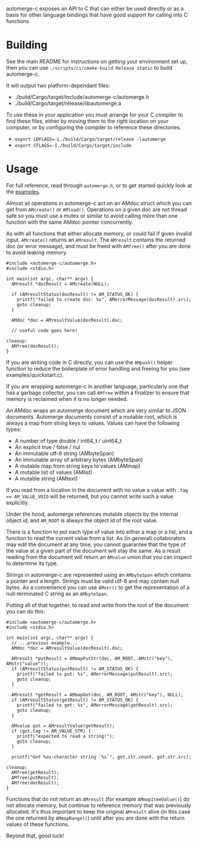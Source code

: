 automerge-c exposes an API to C that can either be used directly or as a basis
for other language bindings that have good support for calling into C functions.

# Building

See the main README for instructions on getting your environment set up, then
you can use `./scripts/ci/cmake-build Release static` to build automerge-c.

It will output two platform-dependant files:

- ./build/Cargo/target/include/automerge-c/automerge.h
- ./build/Cargo/target/release/libautomerge.a

To use these in your application you must arrange for your C compiler to find
these files, either by moving them to the right location on your computer, or
by configuring the compiler to reference these directories.

- `export LDFLAGS=-L./build/Cargo/target/release -lautomerge`
- `export CFLAGS=-I./build/Cargo/target/include`

# Usage

For full reference, read through `automerge.h`, or to get started quickly look
at the
[examples](https://github.com/automerge/automerge-rs/tree/main/rust/automerge-c/examples).

Almost all operations in automerge-c act on an AMdoc struct which you can get
from `AMcreate()` or `AMload()`. Operations on a given doc are not thread safe
so you must use a mutex or similar to avoid calling more than one function with
the same AMdoc pointer concurrently.

As with all functions that either allocate memory, or could fail if given
invalid input, `AMcreate()` returns an `AMresult`. The `AMresult` contains the
returned doc (or error message), and must be freed with `AMfree()` after you are
done to avoid leaking memory.

```
#include <automerge-c/automerge.h>
#include <stdio.h>

int main(int argc, char** argv) {
  AMresult *docResult = AMcreate(NULL);

  if (AMresultStatus(docResult) != AM_STATUS_OK) {
    printf("failed to create doc: %s", AMerrorMessage(docResult).src);
    goto cleanup;
  }

  AMdoc *doc = AMresultValue(docResult).doc;

  // useful code goes here!

cleanup:
  AMfree(docResult);
}
```

If you are writing code in C directly, you can use the `AMpush()` helper
function to reduce the boilerplate of error handling and freeing for you (see
examples/quickstart.c).

If you are wrapping automerge-c in another language, particularly one that has a
garbage collector, you can call `AMfree` within a finalizer to ensure that memory
is reclaimed when it is no longer needed.

An AMdoc wraps an automerge document which are very similar to JSON documents.
Automerge documents consist of a mutable root, which is always a map from string
keys to values. Values can have the following types:

- A number of type double / int64_t / uint64_t
- An explicit true / false / nul
- An immutable utf-8 string (AMbyteSpan)
- An immutable array of arbitrary bytes (AMbyteSpan)
- A mutable map from string keys to values (AMmap)
- A mutable list of values (AMlist)
- A mutable string (AMtext)

If you read from a location in the document with no value a value with
`.tag == AM_VALUE_VOID` will be returned, but you cannot write such a value explicitly.

Under the hood, automerge references mutable objects by the internal object id,
and `AM_ROOT` is always the object id of the root value.

There is a function to put each type of value into either a map or a list, and a
function to read the current value from a list. As (in general) collaborators
may edit the document at any time, you cannot guarantee that the type of the
value at a given part of the document will stay the same. As a result reading
from the document will return an `AMvalue` union that you can inspect to
determine its type.

Strings in automerge-c are represented using an `AMbyteSpan` which contains a
pointer and a length. Strings must be valid utf-8 and may contain null bytes.
As a convenience you can use `AMstr()` to get the representation of a
null-terminated C string as an `AMbyteSpan`.

Putting all of that together, to read and write from the root of the document
you can do this:

```
#include <automerge-c/automerge.h>
#include <stdio.h>

int main(int argc, char** argv) {
  // ...previous example...
  AMdoc *doc = AMresultValue(docResult).doc;

  AMresult *putResult = AMmapPutStr(doc, AM_ROOT, AMstr("key"), AMstr("value"));
  if (AMresultStatus(putResult) != AM_STATUS_OK) {
    printf("failed to put: %s", AMerrorMessage(putResult).src);
    goto cleanup;
  }

  AMresult *getResult = AMmapGet(doc, AM_ROOT, AMstr("key"), NULL);
  if (AMresultStatus(getResult) != AM_STATUS_OK) {
    printf("failed to get: %s", AMerrorMessage(getResult).src);
    goto cleanup;
  }

  AMvalue got = AMresultValue(getResult);
  if (got.tag != AM_VALUE_STR) {
    printf("expected to read a string!");
    goto cleanup;
  }

  printf("Got %zu-character string `%s`", got.str.count, got.str.src);

cleanup:
  AMfree(getResult);
  AMfree(putResult);
  AMfree(docResult);
}
```

Functions that do not return an `AMresult` (for example `AMmapItemValue()`) do
not allocate memory, but continue to reference memory that was previously
allocated. It's thus important to keep the original `AMresult` alive (in this
case the one returned by `AMmapRange()`) until after you are done with the return
values of these functions.

Beyond that, good luck!

